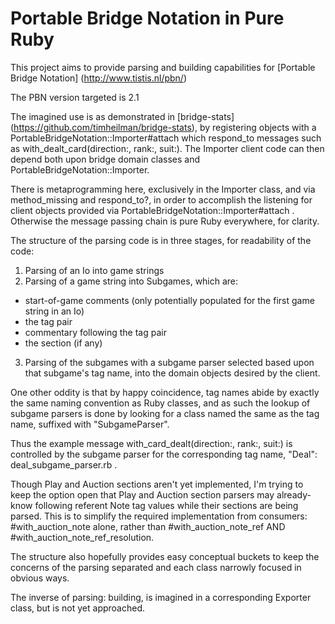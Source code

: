 # Portable Bridge Notation in Pure Ruby

This project aims to provide parsing and building capabilities for
 [Portable Bridge Notation] (http://www.tistis.nl/pbn/)

The PBN version targeted is 2.1

The imagined use is as demonstrated in [bridge-stats]
 (https://github.com/timheilman/bridge-stats),
by registering objects with a PortableBridgeNotation::Importer#attach
which respond_to messages such as
with_dealt_card(direction:, rank:, suit:).  The Importer client code
can then depend both upon bridge domain classes
and PortableBridgeNotation::Importer.

There is metaprogramming here, exclusively in the Importer class, and
via method_missing and respond_to?, in order to accomplish the listening
for client objects provided via PortableBridgeNotation::Importer#attach
. Otherwise the message passing chain is pure Ruby everywhere, for
clarity.

The structure of the parsing code is in three stages, for readability
of the code:

1. Parsing of an Io into game strings
2. Parsing of a game string into Subgames, which are:
  * start-of-game comments (only potentially populated for the first
    game string in an Io)
  * the tag pair
  * commentary following the tag pair
  * the section (if any)
3. Parsing of the subgames with a subgame parser selected based upon
   that subgame's tag name, into the domain objects desired by the
   client.

One other oddity is that by happy coincidence, tag names abide by
exactly the same naming convention as Ruby classes, and as such the
lookup of subgame parsers is done by looking for a class named
the same as the tag name, suffixed with "SubgameParser".

Thus the example message with_card_dealt(direction:, rank:, suit:) is
controlled by the subgame parser for the corresponding tag name, "Deal":
deal_subgame_parser.rb .

Though Play and Auction sections aren't yet implemented, I'm trying to
keep the option open that Play and Auction section parsers may
already-know following referent Note tag values while their sections are
being parsed.  This is to simplify the required implementation from
consumers: #with_auction_note alone, rather than #with_auction_note_ref
AND #with_auction_note_ref_resolution.

The structure also hopefully provides easy conceptual buckets to keep
the concerns of the parsing separated and each class narrowly focused in
obvious ways.

The inverse of parsing: building, is imagined in a corresponding
Exporter class, but is not yet approached.
